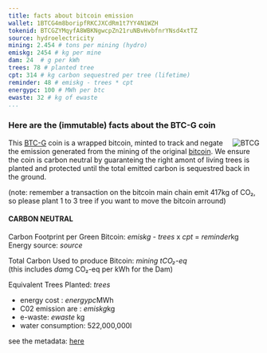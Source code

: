 ```yaml
---
title: facts about bitcoin emission
wallet: 1BTCG4m8boripfRKCJXCdRm1t7YY4N1WZH
tokenid: BTCGZYMqyfA8WBKNgwcpZn21ruNBvHvbfnrYNsd4xtTZ
source: hydroelectricity
mining: 2.454 # tons per mining (hydro)
emiskg: 2454 # kg per mine
dam: 24  # g per kWh
trees: 78 # planted tree
cpt: 314 # kg carbon sequestred per tree (lifetime)
reminder: 48 # emiskg - trees * cpt
energypc: 100 # MWh per btc
ewaste: 32 # kg of ewaste
...
```

### Here are the (immutable) facts about the BTC-G coin

<!--
<svg id=btcg>
<use href=btc-g.svg#btcg />
</svg>
<style>#btcg { max-width: 24vw; float: right }</style>
<hr>
-->

[![BTCG](https://cdn.jsdelivr.net/gh/PurpleZone/NFTs/btcg/btc-g.svg)][1]
<style>img[alt=BTCG] { max-width: 24vw; float: right }</style>

This [BTC-G][1] coin is a wrapped bitcoin, minted to track and negate the emission
generated from the mining of the original [bitcoin][2].
We ensure the coin is carbon neutral by guaranteing the right amont of living
trees is planted and protected until the total emitted carbon is sequestred
back in the ground.

(note: remember a transaction on the bitcoin main chain emit 417kg of CO₂,
so please plant 1 to 3 tree if you want to move the bitcoin arround)

[1]: https://explorer.solana.com/address/$tokenid$?cluster=devnet
[2]: https://www.blockchain.com/btc/address/$wallet$

#### CARBON NEUTRAL

Carbon Footprint per Green Bitcoin: $emiskg$ - $trees$ x $cpt$ = $reminder$kg
<br>Energy source: $source$


Total Carbon Used to produce Bitcoin: *$mining$ tCO₂-eq*
<br> (this includes $dam$g CO₂-eq per kWh for the Dam)

Equivalent Trees Planted: $trees$

* energy cost : $energypc$MWh
* C02 emission are : $emiskg$kg
* e-waste: $ewaste$ kg
* water consumption: 522,000,000l

see the metadata: [here](btc-g.json)


[3]: https://ceepr.mit.edu/wp-content/uploads/2021/09/2018-018.pdf
[4]: https://www.forbes.com/sites/philippsandner/2021/11/19/bitcoin-co2-emissions-from-an-investor-perspective-and-how-to-compensate-them/

<!--
  old calculation:
  4.608 tCO₂-eq per Bitcoin
  100,000 kwh per coin
  Dam 24 gCO₂-eq/kWh

  4.608 tCO₂-eq per Bitcoin
  Equivalent Trees Planted: 144 
  (320kg / tree)
  
  new calculation: 
  Carbon Footprint per Bitcoin: 0.00
  Energy source: hydroelectricity
  Total Carbon Used to produce Bitcoin: 2.454 tCO₂-eq
  Equivalent Trees Planted: 78
  (314kg/ tree)

  (Yannick's rules ~400kg C during life of a tree)

  2018, to be 48.2 TWh, and estimate that annual carbon emissions range from 21.5 to 53.6 MtCO2
  https://ceepr.mit.edu/wp-content/uploads/2021/09/2018-018.pdf
  
  0.65 tons CO2 per MWh https://www.coindesk.com/markets/2014/04/07/what-is-the-carbon-footprint-of-a-bitcoin/
  
  Carlson: 
  10 TH/sec (10,000 GH/sec) make 1 bitcoin per day at the current
  difficulty, he says. His hardware uses one watt per GH/sec, meaning
  that it takes 10,000 watts (10kW) to run 10TH of equipment.  He runs
  that 10kW of equipment for a whole day to mine a bitcoin, which means
  that he spends 240 kW·h. That's 24% of a megawatt hour (MW·h).
  Remember that according to the IEA data, 1 MW·h of mains electricity
  produces 1300lb of carbon (590kg). Based on Carlson's figures, that means that
  the energy he's using would release 24% of that, or 312lbs, of carbon
  dioxide into the air per coin.
  
  Bitcoin is thought to consume 707 kwH per transaction (->417kg/tx) -> 1-3 trees per transaction
  https://news.climate.columbia.edu/2021/09/20/bitcoins-impacts-on-climate-and-the-environment/
  
  369.49 kgCO2eq per bitcoin transaction
  https://www.forbes.com/sites/philippsandner/2021/11/19/bitcoin-co2-emissions-from-an-investor-perspective-and-how-to-compensate-them/?sh=5168bb738c1c
  
 39% mining energy comes from renewable: 
   https://journals.library.columbia.edu/index.php/consilience/blog/view/349
   
 Greenidge draws 139 million gallons of fresh water out of Seneca Lake each day
 bitcoin 11.5 kilotons of e-waste each year
 
 11500 / 365 = 32kg /days (globally: so 32kg every 10min)
 
 138 * 3.785 = 522Ml/day

 https://www.leafscore.com/blog/the-9-most-sustainable-cryptocurrencies-for-2021/
 
 https://climate360news.lmu.edu/cryptocurrency-mining-has-a-huge-carbon-footprint-heres-what-experts-think-we-should-do-about-it/
 
 https://www.forbes.com/sites/philippsandner/2021/11/19/bitcoin-co2-emissions-from-an-investor-perspective-and-how-to-compensate-them/?sh=5168bb738c1c
 
 https://www.coindesk.com/business/2022/01/10/cardano-reaches-goal-of-planting-1m-trees/
 
 https://cryptotrees.earth/
 
 https://forestcoin.earth/
 
 https://www.bloomberg.com/crypto
 
 
 bitcoin 115Mtx / year
 https://fortune.com/2021/11/06/offsetting-bitcoins-carbon-footprint-would-require-planting-300-million-new-trees/
 
 https://real-leaders.com/forget-bitcoin-planting-trees-offers-amazing-returns/
 
 https://globalshakers.com/blockchain-startup-treecoin-plans-to-plant-37-million-trees/
 
 https://www.prnewswire.com/news-releases/binance-charity-launches-nft-tree-planting-project-tree-millions-to-plant-10m-trees-worldwide-301380558.html
 
 https://fortune.com/2021/05/16/elon-musk-tesla-bitcoin-mining-fossil-fuels-sustainable-green/?queryly=related_article
-->
